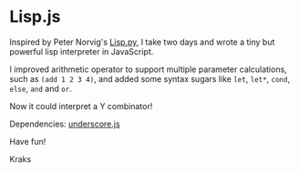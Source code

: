 # Lisp.js

Inspired by Peter Norvig's [Lisp.py](http://norvig.com/lispy.html), I take two days and wrote a tiny but powerful lisp interpreter in JavaScript.

I improved arithmetic operator to support multiple parameter calculations, such as `(add 1 2 3 4)`, and added some syntax sugars like `let`, `let*`, `cond`, `else`, `and` and `or`. 

Now it could interpret a Y combinator!

Dependencies: [underscore.js](http://underscorejs.org)

Have fun!

Kraks
